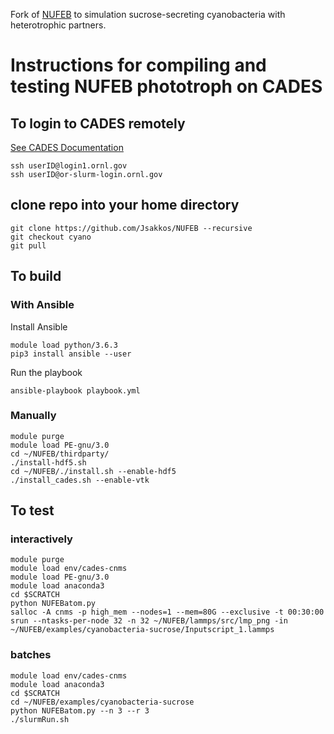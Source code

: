 Fork of [NUFEB](https://github.com/nufeb/NUFEB) to simulation sucrose-secreting cyanobacteria with heterotrophic partners.

# Instructions for compiling and testing NUFEB phototroph on CADES

## To login to CADES remotely
[See CADES Documentation](https://docs.cades.ornl.gov/#external-access-ucams/)
```shell
ssh userID@login1.ornl.gov
ssh userID@or-slurm-login.ornl.gov
```

## clone repo into your home directory
```shell
git clone https://github.com/Jsakkos/NUFEB --recursive
git checkout cyano
git pull
```
## To build

### With Ansible
Install Ansible
```
module load python/3.6.3
pip3 install ansible --user
```
Run the playbook
```
ansible-playbook playbook.yml
```
### Manually
```shell
module purge
module load PE-gnu/3.0
cd ~/NUFEB/thirdparty/
./install-hdf5.sh
cd ~/NUFEB/./install.sh --enable-hdf5
./install_cades.sh --enable-vtk
```
## To test

### interactively
```shell
module purge
module load env/cades-cnms
module load PE-gnu/3.0
module load anaconda3
cd $SCRATCH
python NUFEBatom.py
salloc -A cnms -p high_mem --nodes=1 --mem=80G --exclusive -t 00:30:00
srun --ntasks-per-node 32 -n 32 ~/NUFEB/lammps/src/lmp_png -in ~/NUFEB/examples/cyanobacteria-sucrose/Inputscript_1.lammps
```
### batches
```shell
module load env/cades-cnms
module load anaconda3
cd $SCRATCH
cd ~/NUFEB/examples/cyanobacteria-sucrose
python NUFEBatom.py --n 3 --r 3
./slurmRun.sh
```

